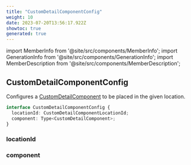 ```yaml
---
title: "CustomDetailComponentConfig"
weight: 10
date: 2023-07-20T13:56:17.922Z
showtoc: true
generated: true
---
```

<!-- This file was generated from the Vendure source. Do not modify. Instead, re-run the "docs:build" script -->
import MemberInfo from '@site/src/components/MemberInfo';
import GenerationInfo from '@site/src/components/GenerationInfo';
import MemberDescription from '@site/src/components/MemberDescription';


## CustomDetailComponentConfig

<GenerationInfo sourceFile="packages/admin-ui/src/lib/core/src/providers/custom-detail-component/custom-detail-component-types.ts" sourceLine="25" packageName="@vendure/admin-ui" />

Configures a <a href='/admin-ui-api/custom-detail-components/custom-detail-component#customdetailcomponent'>CustomDetailComponent</a> to be placed in the given location.

```ts title="Signature"
interface CustomDetailComponentConfig {
  locationId: CustomDetailComponentLocationId;
  component: Type<CustomDetailComponent>;
}
```

### locationId

<MemberInfo kind="property" type="<a href='/admin-ui-api/custom-detail-components/custom-detail-component-location-id#customdetailcomponentlocationid'>CustomDetailComponentLocationId</a>"   />


### component

<MemberInfo kind="property" type="Type&#60;<a href='/admin-ui-api/custom-detail-components/custom-detail-component#customdetailcomponent'>CustomDetailComponent</a>&#62;"   />


